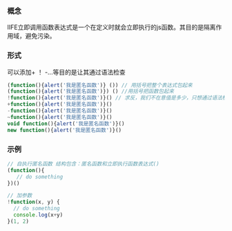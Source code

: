 ### 概念
IIFE立即调用函数表达式是一个在定义时就会立即执行的js函数。其目的是隔离作用域，避免污染。

### 形式

可以添加+ ！ -...等目的是让其通过语法检查

```js
(function(){alert('我是匿名函数')} ()) // 用括号把整个表达式包起来
(function(){alert('我是匿名函数')}) () //用括号把函数包起来
!function(){alert('我是匿名函数')}() // 求反，我们不在意值是多少，只想通过语法检查。
+function(){alert('我是匿名函数')}()
-function(){alert('我是匿名函数')}()
~function(){alert('我是匿名函数')}()
void function(){alert('我是匿名函数')}()
new function(){alert('我是匿名函数')}()
```

### 示例
```js
// 自执行匿名函数 结构包含：匿名函数和立即执行函数表达式()
(function(){
   // do something 
})()

// 加参数
!function(x, y) {
  // do something
  console.log(x+y)
}(1, 2)
```

